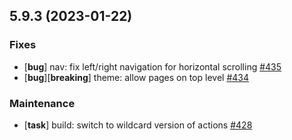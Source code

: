 ## 5.9.3 (2023-01-22)

### Fixes

- [**bug**] nav: fix left/right navigation for horizontal scrolling [#435](https://github.com/McShelby/hugo-theme-relearn/issues/435)
- [**bug**][**breaking**] theme: allow pages on top level [#434](https://github.com/McShelby/hugo-theme-relearn/issues/434)

### Maintenance

- [**task**] build: switch to wildcard version of actions [#428](https://github.com/McShelby/hugo-theme-relearn/issues/428)
